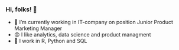### Hi, folks! 👋

- 🔭 I’m currently working in IT-company on position Junior Product Marketing Manager
- 😍 I like analytics, data science and product managment
- 🤤 I work in R, Python and SQL

<!--
**kstran/kstran** is a ✨ _special_ ✨ repository because its `README.md` (this file) appears on your GitHub profile.

-->
